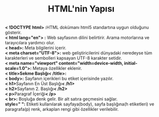 <h1 style="text-align: center;">HTML'nin Yapısı</h1><br>
<b>< !DOCTYPE html> :</b>HTML dokümanı html5 standartına uygun olduğunu gösterir.<br>
<b>< html lang="en"> :</b> Web sayfasının dilini belirtirir. Arama motorlarına ve tarayıcılara yardımcı olur.<br>
<b>< head>:</b> Meta bilgilerini içerir.<br>
<b>< meta charset="UTF-8">:</b> web geliştiricilerini dünyadaki neredeyse tüm karakterleri ve sembolleri kapsayan UTF-8 karakter setidir.<br>
<b>< meta name="viewport" content="width=device-width, initial-scale=1.0">:</b> Metaya özellikler eklenir.<br>
<b>< title>Sekme Başlığı< /title>:</b><br>
<b>< body>:</b> Sayfanın içerikleri bu etiket içerisinde yazılır.<br>
<b>< h1></b>Sayfanın En Üst Başlığı<b>< /h1></b> <br>
<b>< h2></b>Sayfanın 2. Başlığı<b>< /h2></b><br>
<b>< p></b>Paragraf İçeriği<b>< /p></b><br>
<b>< br>:</b> Boşluğa denk gelir. Bir alt satıra geçmesini sağlar.<br>
<b> style=" ":</b> Etiketi kullanılarak sayfaya(body), sayfa başlığına(h etiketleri) ve paragrafa(p) renk, arkaplan rengi gibi özellikler verilebilir.<br>
